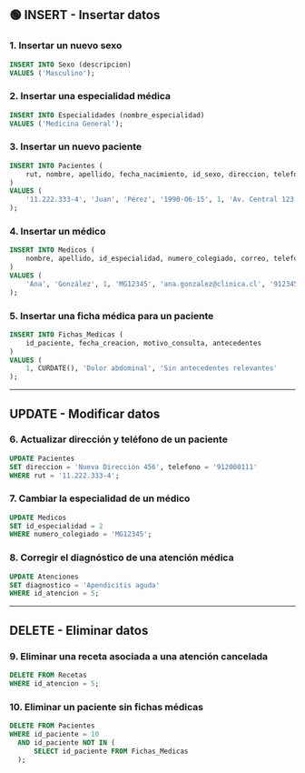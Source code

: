 
## 🟢 INSERT - Insertar datos

### 1. Insertar un nuevo sexo

```sql
INSERT INTO Sexo (descripcion)
VALUES ('Masculino');
```

### 2. Insertar una especialidad médica

```sql
INSERT INTO Especialidades (nombre_especialidad)
VALUES ('Medicina General');
```

### 3. Insertar un nuevo paciente

```sql
INSERT INTO Pacientes (
    rut, nombre, apellido, fecha_nacimiento, id_sexo, direccion, telefono, correo
)
VALUES (
    '11.222.333-4', 'Juan', 'Pérez', '1990-06-15', 1, 'Av. Central 123', '987654321', 'juanperez@example.com'
);
```

### 4. Insertar un médico

```sql
INSERT INTO Medicos (
    nombre, apellido, id_especialidad, numero_colegiado, correo, telefono
)
VALUES (
    'Ana', 'González', 1, 'MG12345', 'ana.gonzalez@clinica.cl', '912345678'
);
```

### 5. Insertar una ficha médica para un paciente

```sql
INSERT INTO Fichas_Medicas (
    id_paciente, fecha_creacion, motivo_consulta, antecedentes
)
VALUES (
    1, CURDATE(), 'Dolor abdominal', 'Sin antecedentes relevantes'
);
```

---

##  UPDATE - Modificar datos

### 6. Actualizar dirección y teléfono de un paciente

```sql
UPDATE Pacientes
SET direccion = 'Nueva Dirección 456', telefono = '912000111'
WHERE rut = '11.222.333-4';
```

### 7. Cambiar la especialidad de un médico

```sql
UPDATE Medicos
SET id_especialidad = 2
WHERE numero_colegiado = 'MG12345';
```

### 8. Corregir el diagnóstico de una atención médica

```sql
UPDATE Atenciones
SET diagnostico = 'Apendicitis aguda'
WHERE id_atencion = 5;
```

---

## DELETE - Eliminar datos

### 9. Eliminar una receta asociada a una atención cancelada

```sql
DELETE FROM Recetas
WHERE id_atencion = 5;
```

### 10. Eliminar un paciente sin fichas médicas

```sql
DELETE FROM Pacientes
WHERE id_paciente = 10
  AND id_paciente NOT IN (
      SELECT id_paciente FROM Fichas_Medicas
  );
```
